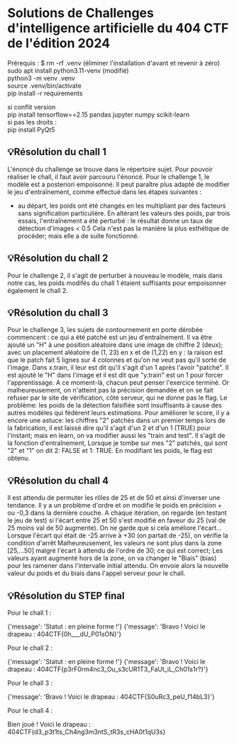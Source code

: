 # Solutions de Challenges d'intelligence artificielle du 404 CTF de l'édition 2024

Prérequis :
$ rm -rf .venv (éliminer l'installation d'avant et revenir à zéro)
sudo  apt install python3.11-venv (modifié)  
python3 -m venv .venv  
source .venv/bin/activate  
pip install -r requirements  

si conflit version  
pip install tensorflow==2.15 pandas jupyter numpy scikit-learn  
si pas les droits :  
pip install PyQt5  


## 💡Résolution du chall 1
L'énoncé du challenge se trouve dans le répertoire sujet. Pour pouvoir réaliser le chall, il faut avoir parcouru l'énoncé.
Pour le challenge 1, le modèle est a posteriori empoisonné. Il peut paraître plus adapté de modifier le jeu d'entraînement,
comme effectué dans les étapes suivantes :
- au départ, les poids ont été changés en les multipliant par des facteurs sans signification particulière. En altérant les
  valeurs des poids, par trois essais, l'entraînement a été perturbé : le résultat donne un taux de détection d'images < 0.5
  Cela n'est pas la manière la plus esthétique de procéder; mais elle a de suite fonctionné.

## 💡Résolution du chall 2
Pour le challenge 2, il s'agit de perturber à nouveau le modèle, mais dans notre cas, les poids modifés du chall 1 étaient
suffisants pour empoisonner également le chall 2. 

## 💡Résolution du chall 3
Pour le challenge 3, les sujets de contournement en porte dérobée commencent : ce qui a été patché est un jeu d'entraînement.
Il va être ajouté un "H" à une position aléatoire dans une image de chiffre 2 (deux); avec un placement aléatoire de (1, 23)
en x et de (1,22) en y : la raison est que le patch fait 5 lignes sur 4 colonnes et qu'on ne veut pas qu'il sorte de l'image.
Dans x.train, il leur est dit qu'il s'agit d'un 1 après l'avoir "patché". Il est ajouté le "H" dans l'image et il est dit que
"y.train" est un 1 pour forcer l'apprentissage. A ce moment-là, chacun peut penser l'exercice terminé. Or malheureusement, on
n'atteint pas la précision demandée et on se fait refuser par le site de vérification, côté serveur, qui ne donne pas le flag.
Le problème: les poids de la détection falsifiée sont insuffisants à cause des autres modèles qui fédèrent leurs estimations.
Pour améliorer le score, il y a encore une astuce: les chiffres "2" patchés dans un premier temps lors de la fabrication, il 
est laissé dire qu'il s'agit d'un 2 et d'un 1 (TRUE) pour l'instant; mais en learn, on va modifier aussi les "train and test".
Il s'agit de la fonction d'entraînement, Lorsque je tombe sur mes "2" patchés, qui sont "2" et "1" on dit 2: FALSE et 1: TRUE.
En modifiant les poids, le flag est obtenu.

## 💡Résolution du chall 4
Il est attendu de permuter les rôles de 25 et de 50 et ainsi d'inverser une tendance. Il y a un problème d'ordre et on modifie
le poids en précision + ou -0,3 dans la dernière couche. A chaque itération, on regarde (en testant le jeu de test) si l'écart 
entre 25 et 50 s'est modifié en faveur du 25 (val de 25 moins val de 50 augmente). On ne garde que si cela améliore l'écart...
Lorsque l'écart qui était de -25 arrive à +30 (on partait de -25), on vérifie la condition d'arrêt  Malheureusement, les valeurs 
ne sont plus dans la zone [25,...50] malgré l'écart à attendu de l'ordre de 30; ce qui est correct; Les valeurs ayant augmenté
hors de la zone, on va changer le "Biais" (bias) pour les ramener dans l'intervalle initial attendu. On envoie alors la nouvelle 
valeur du poids et du biais dans l'appel serveur pour le chall.

## 💡Résolution du STEP final

Pour le chall 1 :  

{'message': 'Statut : en pleine forme !'}
{'message': 'Bravo ! Voici le drapeau : 404CTF{0h___dU_P01sON}'}

Pour le chall 2 :  

{'message': 'Statut : en pleine forme !'}
{'message': 'Bravo ! Voici le drapeau : 404CTF{p3rF0rm4nc3_Ou_s3cUR1T3_FaUt_iL_Ch01s1r?}'}

Pour le chall 3 :  

{'message': 'Bravo ! Voici le drapeau : 404CTF{S0uRc3_peU_f14bL3}'}

Pour le chall 4 :  

Bien joué ! Voici le drapeau : 404CTF{d3_p3t1ts_Ch4ng3m3ntS_tR3s_cHA0t1qU3s}

